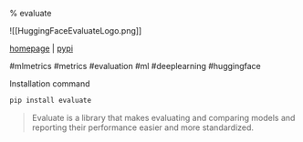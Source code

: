 % evaluate

![[HuggingFaceEvaluateLogo.png]]

[homepage](https://github.com/huggingface/evaluate) | [pypi](https://pypi.org/project/evaluate/)

#mlmetrics #metrics #evaluation #ml #deeplearning #huggingface

Installation command

```bash
pip install evaluate
```

> Evaluate is a library that makes evaluating and comparing models and reporting their performance easier and more standardized.

